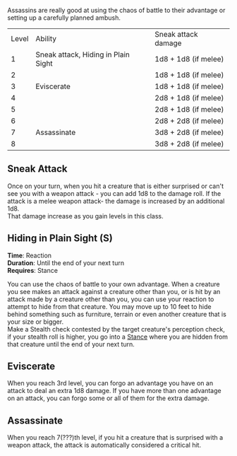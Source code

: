 Assassins are really good at using the chaos of battle to their advantage or setting up a carefully planned ambush. 

<table><tbody><tr><td>Level</td><td>Ability</td><td>Sneak attack damage</td></tr><tr><td>1</td><td>Sneak attack, Hiding in Plain Sight</td><td>1d8 + 1d8 (if melee)</td></tr><tr><td>2</td><td>&nbsp;</td><td>1d8 + 1d8 (if melee)</td></tr><tr><td>3</td><td>Eviscerate&nbsp;</td><td>1d8 + 1d8 (if melee)</td></tr><tr><td>4</td><td>&nbsp;</td><td>2d8 + 1d8 (if melee)</td></tr><tr><td>5</td><td>&nbsp;</td><td>2d8 + 1d8 (if melee)</td></tr><tr><td>6</td><td>&nbsp;</td><td>2d8 + 2d8 (if melee)</td></tr><tr><td>7</td><td>Assassinate</td><td>3d8 + 2d8 (if melee)</td></tr><tr><td>8</td><td>&nbsp;</td><td>3d8 + 2d8 (if melee)</td></tr></tbody></table>

## Sneak Attack

Once on your turn, when you hit a creature that is either surprised or can't see you with a weapon attack - you can add 1d8 to the damage roll. If the attack is a melee weapon attack- the damage is increased by an additional 1d8.  
That damage increase as you gain levels in this class.

## Hiding in Plain Sight (S)

**Time**: Reaction  
**Duration**: Until the end of your next turn  
**Requires**: Stance

You can use the chaos of battle to your own advantage. When a creature you see makes an attack against a creature other than you, or is hit by an attack made by a creature other than you, you can use your reaction to attempt to hide from that creature. You may move up to 10 feet to hide behind something such as furniture, terrain or even another creature that is your size or bigger.  
Make a Stealth check contested by the target creature's perception check, if your stealth roll is higher, you go into a [Stance](..//Core_Combat_Mechanics/Focus%20and%20Stance.md) where you are hidden from that creature until the end of your next turn.

## Eviscerate

When you reach 3rd level, you can forgo an advantage you have on an attack to deal an extra 1d8 damage. If you have more than one advantage on an attack, you can forgo some or all of them for the extra damage.

## Assassinate

When you reach 7(???)th level, if you hit a creature that is surprised with a weapon attack, the attack is automatically considered a critical hit.
